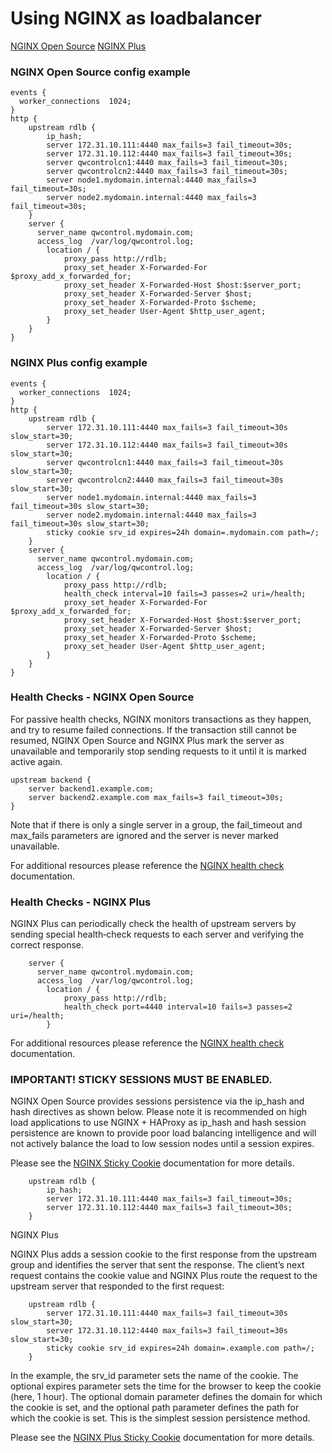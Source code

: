 # Using NGINX as loadbalancer


[NGINX Open Source](https://docs.nginx.com/nginx/admin-guide/installing-nginx/installing-nginx-open-source/)
[NGINX Plus](https://docs.nginx.com/nginx/admin-guide/installing-nginx/installing-nginx-plus/)

### NGINX Open Source config example

```
events {
  worker_connections  1024;
}
http {
    upstream rdlb {
        ip_hash;
        server 172.31.10.111:4440 max_fails=3 fail_timeout=30s;
        server 172.31.10.112:4440 max_fails=3 fail_timeout=30s;
        server qwcontrolcn1:4440 max_fails=3 fail_timeout=30s;
        server qwcontrolcn2:4440 max_fails=3 fail_timeout=30s;
        server node1.mydomain.internal:4440 max_fails=3 fail_timeout=30s;
        server node2.mydomain.internal:4440 max_fails=3 fail_timeout=30s;
    }
    server {
      server_name qwcontrol.mydomain.com;
      access_log  /var/log/qwcontrol.log;
        location / {
            proxy_pass http://rdlb;
            proxy_set_header X-Forwarded-For $proxy_add_x_forwarded_for;
            proxy_set_header X-Forwarded-Host $host:$server_port;
            proxy_set_header X-Forwarded-Server $host;
            proxy_set_header X-Forwarded-Proto $scheme;
            proxy_set_header User-Agent $http_user_agent;
        }
    }
}
```

### NGINX Plus config example

```
events {
  worker_connections  1024;
}
http {
    upstream rdlb {
        server 172.31.10.111:4440 max_fails=3 fail_timeout=30s slow_start=30;
        server 172.31.10.112:4440 max_fails=3 fail_timeout=30s slow_start=30;
        server qwcontrolcn1:4440 max_fails=3 fail_timeout=30s slow_start=30;
        server qwcontrolcn2:4440 max_fails=3 fail_timeout=30s slow_start=30;
        server node1.mydomain.internal:4440 max_fails=3 fail_timeout=30s slow_start=30;
        server node2.mydomain.internal:4440 max_fails=3 fail_timeout=30s slow_start=30;
        sticky cookie srv_id expires=24h domain=.mydomain.com path=/;
    }
    server {
      server_name qwcontrol.mydomain.com;
      access_log  /var/log/qwcontrol.log;
        location / {
            proxy_pass http://rdlb;
            health_check interval=10 fails=3 passes=2 uri=/health;
            proxy_set_header X-Forwarded-For $proxy_add_x_forwarded_for;
            proxy_set_header X-Forwarded-Host $host:$server_port;
            proxy_set_header X-Forwarded-Server $host;
            proxy_set_header X-Forwarded-Proto $scheme;
            proxy_set_header User-Agent $http_user_agent;
        }
    }
}
```

### Health Checks - NGINX Open Source
For passive health checks, NGINX monitors transactions as they happen, and try to resume failed connections. If the transaction still cannot be resumed, NGINX Open Source and NGINX Plus mark the server as unavailable and temporarily stop sending requests to it until it is marked active again.

```
upstream backend {
    server backend1.example.com;
    server backend2.example.com max_fails=3 fail_timeout=30s;
}
```

Note that if there is only a single server in a group, the fail_timeout and max_fails parameters are ignored and the server is never marked unavailable.

For additional resources please reference the [NGINX health check](https://docs.nginx.com/nginx/admin-guide/load-balancer/http-health-check/) documentation.

### Health Checks - NGINX Plus

NGINX Plus can periodically check the health of upstream servers by sending special health‑check requests to each server and verifying the correct response.


```
    server {
      server_name qwcontrol.mydomain.com;
      access_log  /var/log/qwcontrol.log;
        location / {
            proxy_pass http://rdlb;
            health_check port=4440 interval=10 fails=3 passes=2 uri=/health;
        }
```

For additional resources please reference the [NGINX health check](https://docs.nginx.com/nginx/admin-guide/load-balancer/http-health-check/) documentation.

### IMPORTANT! STICKY SESSIONS MUST BE ENABLED.

NGINX Open Source provides sessions persistence via the ip_hash and hash directives as shown below.  Please note it is recommended on high load applications to use NGINX + HAProxy as ip_hash and hash session persistence are known to provide poor load balancing intelligence and will not actively balance the load to low session nodes until a session expires.


Please see the [NGINX Sticky Cookie](https://nginx.org/en/docs/http/ngx_http_upstream_module.html?&_ga=2.125193738.1644249770.1602702997-1610148742.1602702997#sticky_cookie) documentation for more details.


```
    upstream rdlb {
        ip_hash;
        server 172.31.10.111:4440 max_fails=3 fail_timeout=30s;
        server 172.31.10.112:4440 max_fails=3 fail_timeout=30s;
    }

```


NGINX Plus

NGINX Plus adds a session cookie to the first response from the upstream group and identifies the server that sent the response. The client’s next request contains the cookie value and NGINX Plus route the request to the upstream server that responded to the first request:


```
    upstream rdlb {
        server 172.31.10.111:4440 max_fails=3 fail_timeout=30s slow_start=30;
        server 172.31.10.112:4440 max_fails=3 fail_timeout=30s slow_start=30;
        sticky cookie srv_id expires=24h domain=.example.com path=/;
    }
```

In the example, the srv_id parameter sets the name of the cookie. The optional expires parameter sets the time for the browser to keep the cookie (here, 1 hour). The optional domain parameter defines the domain for which the cookie is set, and the optional path parameter defines the path for which the cookie is set. This is the simplest session persistence method.

Please see the [NGINX Plus Sticky Cookie](https://docs.nginx.com/nginx/admin-guide/load-balancer/http-load-balancer/#sticky) documentation for more details.